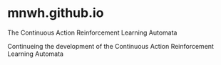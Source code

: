 # mnwh.github.io
The Continuous Action Reinforcement Learning Automata

Continueing the development of the Continuous Action Reinforcement Learning Automata
